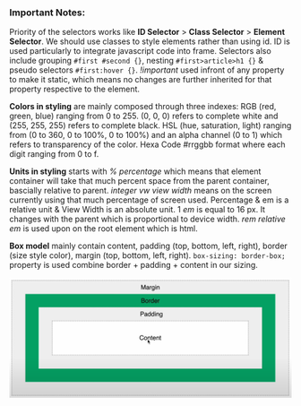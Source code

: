 ### Important Notes:
Priority of the selectors works like **ID Selector** > **Class Selector** > **Element Selector**. We should use classes to style elements rather than using id. ID is used particularly to integrate javascript code into frame. Selectors also include grouping ` #first #second {} `, nesting ` #first>article>h1 {} ` & pseudo selectors ` #first:hover {} `. *!important* used infront of any property to make it static, which means no changes are further inherited for that property respective to the element.

**Colors in styling** are mainly composed through three indexes: RGB (red, green, blue) ranging from 0 to 255. (0, 0, 0) refers to complete white and (255, 255, 255) refers to complete black. HSL (hue, saturation, light) ranging from (0 to 360, 0 to 100%, 0 to 100%) and an alpha channel (0 to 1) which refers to transparency of the color. Hexa Code #rrggbb format where each digit ranging from 0 to f.

**Units in styling** starts with *% percentage* which means that element container will take that much percent space from the parent container, bascially relative to parent. *integer vw view width* means on the screen currently using that much percentage of screen used. Percentage & em is a relative unit & View Width is an absolute unit. 1 *em* is equal to 16 px. It changes with the parent which is proportional to device width. *rem relative em* is used upon on the root element which is html.

**Box model**  mainly contain content, padding (top, bottom, left, right), border (size style color), margin (top, bottom, left, right). ` box-sizing: border-box; ` property is used combine border + padding + content in our sizing.

<img src="./css-basics/assets/box-model.png" alt="border-box" style="width:75vw" />